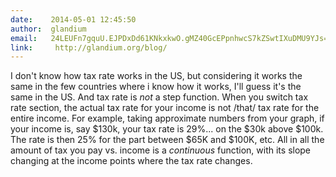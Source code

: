 ```yaml
---
date:    2014-05-01 12:45:50
author:  glandium
email:   24LEUFn7gquU.EJPDxDd61KNkxkwO.gMZ40GcEPpnhwcS7kZSwtIXuDMU9YJs=
link:     http://glandium.org/blog/
---
```


I don't know how tax rate works in the US, but considering it works
the same in the few countries where i know how it works, I'll guess
it's the same in the US. And tax rate is *not* a step function. When
you switch tax rate section, the actual tax rate for your income is
not /that/ tax rate for the entire income. For example, taking
approximate numbers from your graph, if your income is, say $130k,
your tax rate is 29%... on the $30k above $100k. The rate is then 25%
for the part between $65K and $100K, etc. All in all the amount of tax
you pay vs. income is a *continuous* function, with its slope changing
at the income points where the tax rate changes.

